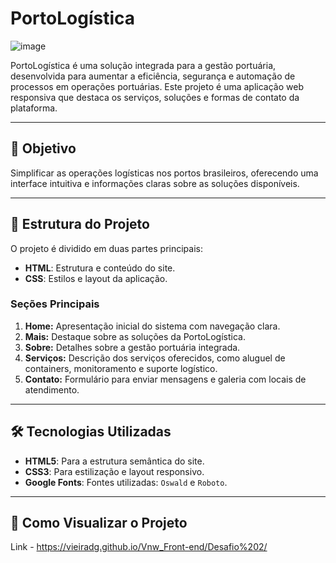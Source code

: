 # PortoLogística

![image](https://github.com/user-attachments/assets/381ee808-8b42-4beb-99d7-4149e297b519)


PortoLogística é uma solução integrada para a gestão portuária, desenvolvida para aumentar a eficiência, segurança e automação de processos em operações portuárias. Este projeto é uma aplicação web responsiva que destaca os serviços, soluções e formas de contato da plataforma.

---

## 🎯 **Objetivo**
Simplificar as operações logísticas nos portos brasileiros, oferecendo uma interface intuitiva e informações claras sobre as soluções disponíveis.

---

## 📂 **Estrutura do Projeto**
O projeto é dividido em duas partes principais:
- **HTML**: Estrutura e conteúdo do site.
- **CSS**: Estilos e layout da aplicação.

### **Seções Principais**
1. **Home:** Apresentação inicial do sistema com navegação clara.
2. **Mais:** Destaque sobre as soluções da PortoLogística.
3. **Sobre:** Detalhes sobre a gestão portuária integrada.
4. **Serviços:** Descrição dos serviços oferecidos, como aluguel de containers, monitoramento e suporte logístico.
5. **Contato:** Formulário para enviar mensagens e galeria com locais de atendimento.

---

## 🛠️ **Tecnologias Utilizadas**
- **HTML5**: Para a estrutura semântica do site.
- **CSS3**: Para estilização e layout responsivo.
- **Google Fonts**: Fontes utilizadas: `Oswald` e `Roboto`.

---

## 🚀 **Como Visualizar o Projeto**
Link - https://vieiradg.github.io/Vnw_Front-end/Desafio%202/



